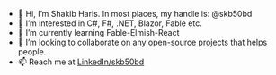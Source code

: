 - 👋 Hi, I’m Shakib Haris. In most places, my handle is: @skb50bd
- 👀 I’m interested in C#, F#, .NET, Blazor, Fable etc.
- 🌱 I’m currently learning Fable-Elmish-React
- 💞️ I’m looking to collaborate on any open-source projects that helps people.
- 📫 Reach me at [LinkedIn/skb50bd](https://linkedin.com/in/skb50bd)
